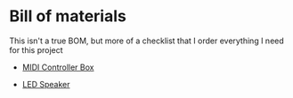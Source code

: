 # Bill of materials

This isn't a true BOM, but more of a checklist that I order everything I need for this project

- [MIDI Controller Box](MIDI_Controller_Box_BOM.md)

- [LED Speaker](LED_Speaker_BOM.md)